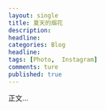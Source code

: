 ```yaml
---
layout: single
title: 夏天的烟花
description:   
headline:     
categories: Blog  
headline:  
tags: [Photo,  Instagram]
comments: ture  
published: true  
---
```

正文...
